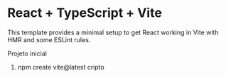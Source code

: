 # React + TypeScript + Vite

This template provides a minimal setup to get React working in Vite with HMR and some ESLint rules.

Projeto inicial

1. npm create vite@latest cripto